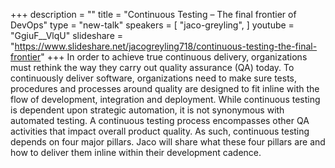 +++
description = ""
title = "Continuous Testing – The final frontier of DevOps"
type = "new-talk"
speakers = [
        "jaco-greyling",
]
youtube = "GgiuF__VlqU"
slideshare = "https://www.slideshare.net/jacogreyling718/continuous-testing-the-final-frontier"
+++
In order to achieve true continuous delivery, organizations must rethink the way they carry out quality assurance (QA) today. To continuously deliver software, organizations need to make sure tests, procedures and processes around quality are designed to fit inline with the flow of development, integration and deployment. While continuous testing is dependent upon strategic automation, it is not synonymous with automated testing. A continuous testing process encompasses other QA activities that impact overall product quality. As such, continuous testing depends on four major pillars. Jaco will share what these four pillars are and how to deliver them inline within their development cadence.